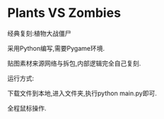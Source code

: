 # Plants VS Zombies

经典复刻:植物大战僵尸

采用Python编写,需要Pygame环境.

贴图素材来源网络与拆包,内部逻辑完全自己复刻.

运行方式:

下载文件到本地,进入文件夹,执行python main.py即可.

全程鼠标操作.
